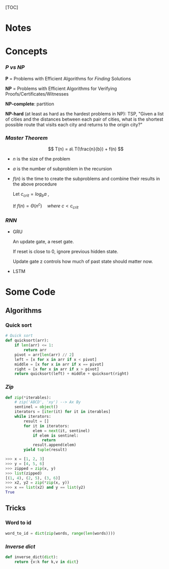 [TOC]



# **Notes**



# **Concepts**

### *P vs NP*

**P** = Problems with Efficient Algorithms for *Finding* Solutions

**NP** = Problems with Efficient Algorithms for Verifying Proofs/Certificates/Witnesses

**NP-complete**: partition

**NP-hard** (at least as hard as the hardest problems in NP): TSP, "Given a list of cities and the distances between each pair of cities, what is the shortest possible route that visits each city and returns to the origin city?"



### *Master Theorem*

$$
T(n) = a\ T(\frac{n}{b}) + f(n)
$$

 - $n$ is the size of the problem

 - $a$ is the number of subproblem in the recursion

 - $f(n)$ is the time to create the subproblems and combine their results in the above procedure

   Let $c_{crit}=log_{b}a$ ,

   If $f(n) = \Theta(n^{c})\quad where\ c < c_{crit}$



### *RNN*

- GRU

  An update gate, a reset gate.

  If reset is close to 0, ignore previous hidden state.

  Update gate z controls how much of past state should matter now.





- LSTM






# **Some Code**



## Algorithms

### Quick sort

```python
# Quick sort
def quicksort(arr):
    if len(arr) <= 1:
        return arr
    pivot = arr[len(arr) // 2]
    left = [x for x in arr if x < pivot]
    middle = [x for x in arr if x == pivot]
    right = [x for x in arr if x > pivot]
    return quicksort(left) + middle + quicksort(right)
```

### *Zip*

```python
def zip(*iterables):
    # zip('ABCD', 'xy') --> Ax By
    sentinel = object()
    iterators = [iter(it) for it in iterables]
    while iterators:
        result = []
        for it in iterators:
            elem = next(it, sentinel)
            if elem is sentinel:
                return
            result.append(elem)
        yield tuple(result)
```

```python
>>> x = [1, 2, 3]
>>> y = [4, 5, 6]
>>> zipped = zip(x, y)
>>> list(zipped)
[(1, 4), (2, 5), (3, 6)]
>>> x2, y2 = zip(*zip(x, y))
>>> x == list(x2) and y == list(y2)
True
```





## Tricks

### Word to id

```python
word_to_id = dict(zip(words, range(len(words))))
```

### *Inverse dict*

```python
def inverse_dict(dict):
    return {v:k for k,v in dict}
```

### 